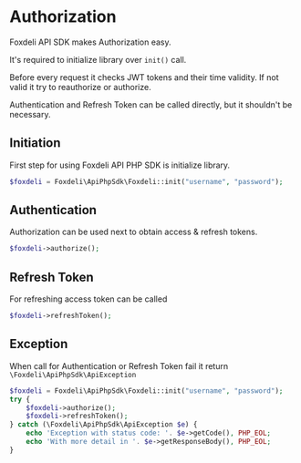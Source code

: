 # Authorization

Foxdeli API SDK makes Authorization easy. 

It's required to initialize library over `init()` call.

Before every request it checks JWT tokens and their time validity. 
If not valid it try to reauthorize or authorize.

Authentication and Refresh Token can be called directly, but it shouldn't be necessary.

## Initiation

First step for using Foxdeli API PHP SDK is initialize library.

```php
$foxdeli = Foxdeli\ApiPhpSdk\Foxdeli::init("username", "password");
```

## Authentication

Authorization can be used next to obtain access & refresh tokens.

```php
$foxdeli->authorize();
```

## Refresh Token

For refreshing access token can be called 

```php
$foxdeli->refreshToken();
```

## Exception

When call for Authentication or Refresh Token fail it return `\Foxdeli\ApiPhpSdk\ApiException`

```php
$foxdeli = Foxdeli\ApiPhpSdk\Foxdeli::init("username", "password");
try {
    $foxdeli->authorize();
    $foxdeli->refreshToken();
} catch (\Foxdeli\ApiPhpSdk\ApiException $e) {
    echo 'Exception with status code: '. $e->getCode(), PHP_EOL;
    echo 'With more detail in '. $e->getResponseBody(), PHP_EOL;
}
```